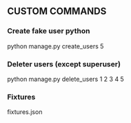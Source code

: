 ## CUSTOM COMMANDS

### Create fake user python

python manage.py create_users 5 

### Deleter users (except superuser)

python manage.py delete_users 1 2 3 4 5

### Fixtures

fixtures.json

